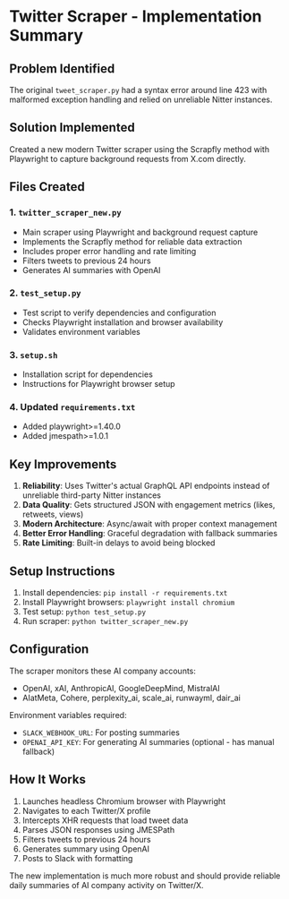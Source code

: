 # Twitter Scraper - Implementation Summary

## Problem Identified
The original `tweet_scraper.py` had a syntax error around line 423 with malformed exception handling and relied on unreliable Nitter instances.

## Solution Implemented
Created a new modern Twitter scraper using the Scrapfly method with Playwright to capture background requests from X.com directly.

## Files Created

### 1. `twitter_scraper_new.py` 
- Main scraper using Playwright and background request capture
- Implements the Scrapfly method for reliable data extraction
- Includes proper error handling and rate limiting
- Filters tweets to previous 24 hours
- Generates AI summaries with OpenAI

### 2. `test_setup.py`
- Test script to verify dependencies and configuration
- Checks Playwright installation and browser availability
- Validates environment variables

### 3. `setup.sh`
- Installation script for dependencies
- Instructions for Playwright browser setup

### 4. Updated `requirements.txt`
- Added playwright>=1.40.0
- Added jmespath>=1.0.1

## Key Improvements

1. **Reliability**: Uses Twitter's actual GraphQL API endpoints instead of unreliable third-party Nitter instances
2. **Data Quality**: Gets structured JSON with engagement metrics (likes, retweets, views)
3. **Modern Architecture**: Async/await with proper context management
4. **Better Error Handling**: Graceful degradation with fallback summaries
5. **Rate Limiting**: Built-in delays to avoid being blocked

## Setup Instructions

1. Install dependencies: `pip install -r requirements.txt`
2. Install Playwright browsers: `playwright install chromium`
3. Test setup: `python test_setup.py`
4. Run scraper: `python twitter_scraper_new.py`

## Configuration

The scraper monitors these AI company accounts:
- OpenAI, xAI, AnthropicAI, GoogleDeepMind, MistralAI
- AIatMeta, Cohere, perplexity_ai, scale_ai, runwayml, dair_ai

Environment variables required:
- `SLACK_WEBHOOK_URL`: For posting summaries
- `OPENAI_API_KEY`: For generating AI summaries (optional - has manual fallback)

## How It Works

1. Launches headless Chromium browser with Playwright
2. Navigates to each Twitter/X profile
3. Intercepts XHR requests that load tweet data  
4. Parses JSON responses using JMESPath
5. Filters tweets to previous 24 hours
6. Generates summary using OpenAI
7. Posts to Slack with formatting

The new implementation is much more robust and should provide reliable daily summaries of AI company activity on Twitter/X.

